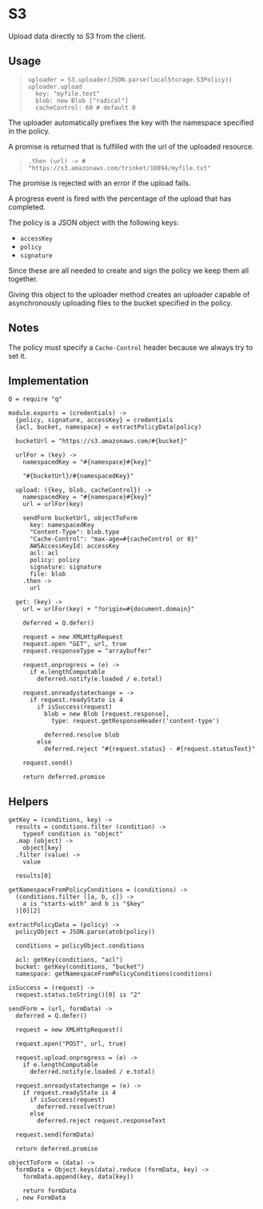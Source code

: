 S3
====

Upload data directly to S3 from the client.

Usage
-----

>     uploader = S3.uploader(JSON.parse(localStorage.S3Policy))
>     uploader.upload
>       key: "myfile.text"
>       blob: new Blob ["radical"]
>       cacheControl: 60 # default 0


The uploader automatically prefixes the key with the namespace specified in the
policy.

A promise is returned that is fulfilled with the url of the uploaded resource.

>     .then (url) -> # "https://s3.amazonaws.com/trinket/18894/myfile.txt"

The promise is rejected with an error if the upload fails.

A progress event is fired with the percentage of the upload that has completed.

The policy is a JSON object with the following keys:

- `accessKey`
- `policy`
- `signature`

Since these are all needed to create and sign the policy we keep them all
together.

Giving this object to the uploader method creates an uploader capable of
asynchronously uploading files to the bucket specified in the policy.

Notes
-----

The policy must specify a `Cache-Control` header because we always try to set it.

Implementation
--------------

    Q = require "q"

    module.exports = (credentials) ->
      {policy, signature, accessKey} = credentials
      {acl, bucket, namespace} = extractPolicyData(policy)

      bucketUrl = "https://s3.amazonaws.com/#{bucket}"

      urlFor = (key) ->
        namespacedKey = "#{namespace}#{key}"

        "#{bucketUrl}/#{namespacedKey}"

      upload: ({key, blob, cacheControl}) ->
        namespacedKey = "#{namespace}#{key}"
        url = urlFor(key)

        sendForm bucketUrl, objectToForm
          key: namespacedKey
          "Content-Type": blob.type
          "Cache-Control": "max-age=#{cacheControl or 0}"
          AWSAccessKeyId: accessKey
          acl: acl
          policy: policy
          signature: signature
          file: blob
        .then ->
          url

      get: (key) ->
        url = urlFor(key) + "?origin=#{document.domain}"

        deferred = Q.defer()

        request = new XMLHttpRequest
        request.open "GET", url, true
        request.responseType = "arraybuffer"

        request.onprogress = (e) ->
          if e.lengthComputable
            deferred.notify(e.loaded / e.total)

        request.onreadystatechange = ->
          if request.readyState is 4
            if isSuccess(request)
              blob = new Blob [request.response],
                type: request.getResponseHeader('content-type')

              deferred.resolve blob
            else
              deferred.reject "#{request.status} - #{request.statusText}"

        request.send()

        return deferred.promise

Helpers
-------

    getKey = (conditions, key) ->
      results = conditions.filter (condition) ->
        typeof condition is "object"
      .map (object) ->
        object[key]
      .filter (value) ->
        value

      results[0]

    getNamespaceFromPolicyConditions = (conditions) ->
      (conditions.filter ([a, b, c]) ->
        a is "starts-with" and b is "$key"
      )[0][2]

    extractPolicyData = (policy) ->
      policyObject = JSON.parse(atob(policy))

      conditions = policyObject.conditions

      acl: getKey(conditions, "acl")
      bucket: getKey(conditions, "bucket")
      namespace: getNamespaceFromPolicyConditions(conditions)

    isSuccess = (request) ->
      request.status.toString()[0] is "2"

    sendForm = (url, formData) ->
      deferred = Q.defer()

      request = new XMLHttpRequest()

      request.open("POST", url, true)

      request.upload.onprogress = (e) ->
        if e.lengthComputable
          deferred.notify(e.loaded / e.total)

      request.onreadystatechange = (e) ->
        if request.readyState is 4
          if isSuccess(request)
            deferred.resolve(true)
          else
            deferred.reject request.responseText

      request.send(formData)

      return deferred.promise

    objectToForm = (data) ->
      formData = Object.keys(data).reduce (formData, key) ->
        formData.append(key, data[key])

        return formData
      , new FormData
